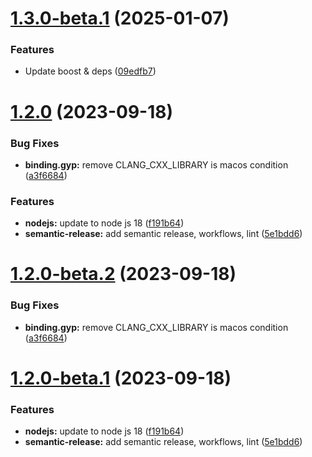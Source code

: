 # [1.3.0-beta.1](https://github.com/kuzzleio/boost-geospatial-index/compare/v1.2.0...v1.3.0-beta.1) (2025-01-07)


### Features

* Update boost & deps ([09edfb7](https://github.com/kuzzleio/boost-geospatial-index/commit/09edfb7114493ebff95d6581bb2ab01ea596f005))

# [1.2.0](https://github.com/kuzzleio/boost-geospatial-index/compare/v1.1.2...v1.2.0) (2023-09-18)


### Bug Fixes

* **binding.gyp:** remove CLANG_CXX_LIBRARY is macos condition ([a3f6684](https://github.com/kuzzleio/boost-geospatial-index/commit/a3f6684f43b1cd823b2d86300d846d55f71cffe3))


### Features

* **nodejs:** update to node js 18 ([f191b64](https://github.com/kuzzleio/boost-geospatial-index/commit/f191b64165b943e991412cfa1be8015beb0b1614))
* **semantic-release:** add semantic release, workflows, lint ([5e1bdd6](https://github.com/kuzzleio/boost-geospatial-index/commit/5e1bdd6d7ac5b8059834c587013cedb4e3cf3956))

# [1.2.0-beta.2](https://github.com/kuzzleio/boost-geospatial-index/compare/v1.2.0-beta.1...v1.2.0-beta.2) (2023-09-18)


### Bug Fixes

* **binding.gyp:** remove CLANG_CXX_LIBRARY is macos condition ([a3f6684](https://github.com/kuzzleio/boost-geospatial-index/commit/a3f6684f43b1cd823b2d86300d846d55f71cffe3))

# [1.2.0-beta.1](https://github.com/kuzzleio/boost-geospatial-index/compare/v1.1.2...v1.2.0-beta.1) (2023-09-18)


### Features

* **nodejs:** update to node js 18 ([f191b64](https://github.com/kuzzleio/boost-geospatial-index/commit/f191b64165b943e991412cfa1be8015beb0b1614))
* **semantic-release:** add semantic release, workflows, lint ([5e1bdd6](https://github.com/kuzzleio/boost-geospatial-index/commit/5e1bdd6d7ac5b8059834c587013cedb4e3cf3956))
